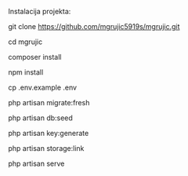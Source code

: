 Instalacija projekta:

git clone https://github.com/mgrujic5919s/mgrujic.git

cd mgrujic

composer install

npm install

cp .env.example .env

php artisan migrate:fresh

php artisan db:seed

php artisan key:generate

php artisan storage:link

php artisan serve
